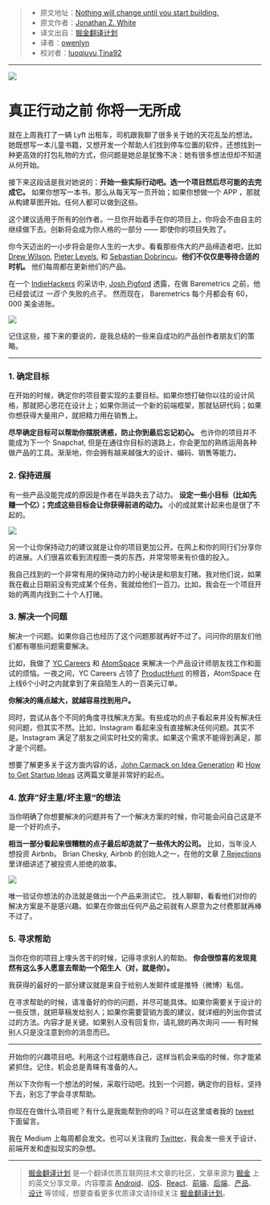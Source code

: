 > * 原文地址：[Nothing will change until you start building.](https://medium.freecodecamp.com/nothing-will-change-until-you-start-building-2681e85e7bdc)
> * 原文作者：[Jonathan Z. White](https://medium.freecodecamp.com/@JonathanZWhite?source=post_header_lockup)
> * 译文出自：[掘金翻译计划](https://github.com/xitu/gold-miner)
> * 译者：[owenlyn](https://github.com/owenlyn)
> * 校对者：[luoqiuyu](https://github.com/luoqiuyu),[Tina92](https://github.com/Tina92)

---

![](https://cdn-images-1.medium.com/max/1000/1*EwHpnCZ70FtJMi-lNSl-9Q.png)

# 真正行动之前 你将一无所成

就在上周我打了一辆 Lyft 出租车，司机跟我聊了很多关于她的天花乱坠的想法。她既想写一本儿童书籍，又想开发一个帮助人们找到停车位置的软件，还想找到一种更高效的打包礼物的方式，但问题是她总是犹豫不决：她有很多想法但却不知道从何开始。

接下来这段话是我对她说的：**开始一些实际行动吧。选一个项目然后尽可能的去完成它。** 如果你想写一本书，那么从每天写一页开始；如果你想做一个 APP ，那就从构建草图开始。任何人都可以做到这些。

这个建议适用于所有的创作者。一旦你开始着手在你的项目上，你将会不由自主的继续做下去。创新将会成为你人格的一部分 —— 即使你的项目失败了。

你今天迈出的一小步将会是你人生的一大步。看看那些伟大的产品缔造者吧，比如 [Drew Wilson](https://twitter.com/drewwilson), [Pieter Levels](https://twitter.com/levelsio?), 和 [Sebastian Dobrincu](https://twitter.com/Sebyddd)。**他们不仅仅是等待合适的时机。** 他们每周都在更新他们的产品。 

在一个 [IndieHackers](https://www.indiehackers.com/podcast/006-josh-pigford-of-baremetrics) 的采访中, [Josh Pigford](https://twitter.com/Shpigford) 透露，在做 Baremetrics 之前，他已经尝试过 *一百个* 失败的点子。 然而现在， Baremetrics 每个月都会有 60，000 美金进账。


![](https://cdn-images-1.medium.com/max/800/1*BzmVaqAKEzNRybUmMYOxdA.png)

记住这些，接下来的要说的，是我总结的一些来自成功的产品创作者朋友们的策略。

---

### 1. 确定目标

在开始的时候，确定你的项目要实现的主要目标。如果你想打破你以往的设计风格，那就把心思花在设计上；如果你测试一个新的前端框架，那就钻研代码；如果你想获得大量用户，就把精力用在销售上。

**尽早确定目标可以帮助你摆脱诱惑，防止你到最后忘记初心。** 也许你的项目并不能成为下一个 Snapchat, 但是在通往你目标的道路上，你会更加的熟练运用各种做产品的工具。渐渐地，你会拥有越来越强大的设计、编码、销售等能力。

### 2. 保持进展

有一些产品没能完成的原因是作者在半路失去了动力。 **设定一些小目标（比如先赚一个亿）；完成这些目标会让你获得前进的动力。** 小的成就累计起来也是很了不起的。

![](https://cdn-images-1.medium.com/max/800/1*ESildSVTSSOnFXGDxD-l9w.png)

另一个让你保持动力的建议就是让你的项目更加公开。在网上和你的同行们分享你的进展。人们很喜欢看到流程图一类的东西，并常常带来有价值的投入。

我自己找到的一个非常有用的保持动力的小秘诀是和朋友打赌。我对他们说，如果我在截止日期前没有完成某个任务，我就给他们一百刀。比如，我会在一个项目开始的两周内找到二十个人打赌。

### 3. 解决一个问题

解决一个问题。如果你自己也经历了这个问题那就再好不过了。问问你的朋友们他们都有哪些问题需要解决。

比如，我做了 [YC Careers](http://jonathanzwhite.github.io/yc-careers/) 和 [AtomSpace](https://atomspace.co/) 来解决一个产品设计师朋友找工作和面试的烦恼。一夜之间，YC Careers 占领了 [ProductHunt](https://www.producthunt.com/posts/yc-careers) 的榜首，AtomSpace 在上线6个小时之内就拿到了来自陌生人的一百美元订单。

**你解决的痛点越大，就越容易找到用户。**

同时，尝试从各个不同的角度寻找解决方案。有些成功的点子看起来并没有解决任何问题，但其实不然。比如，Instagram 看起来没有直接解决任何问题。其实不是。Instagram 满足了朋友之间实时社交的需求。如果这个需求不能得到满足，那才是个问题。

想要了解更多关于这方面内容的话，[John Carmack on Idea Generation](https://amasad.me/carmack) 和 [How to Get Startup Ideas](http://paulgraham.com/startupideas.html) 这两篇文章是非常好的起点。

### 4. 放弃”好主意/坏主意“的想法

当你明确了你想要解决的问题并有了一个解决方案的时候，你可能会问自己这是不是一个好的点子。

**相当一部分看起来很糟糕的点子最后却造就了一些伟大的公司。** 比如，当年没人想投资 Airbnb。 Brian Chesky, Airbnb 的创始人之一，在他的文章 [7 Rejections](https://medium.com/@bchesky/7-rejections-7d894cbaa084#.l8fdqlasz) 里详细讲述了被投资人拒绝的故事。

![](https://cdn-images-1.medium.com/max/800/1*WpxUxMCO-7NXr-o1yo023g.png)

唯一验证你想法的办法就是做出一个产品来测试它。 找人聊聊，看看他们对你的解决方案是不是感兴趣。如果在你做出任何产品之前就有人原意为之付费那就再棒不过了。

### 5. 寻求帮助

当你在你的项目上埋头苦干的时候，记得寻求别人的帮助。 **你会很惊喜的发现竟然有这么多人愿意去帮助一个陌生人（对，就是你）。**

我获得的最好的一部分建议就是来自于给别人发邮件或是推特（微博）私信。

在寻求帮助的时候，请准备好的你的问题，并尽可能具体。如果你需要关于设计的一些反馈，就把草稿发给别人；如果你需要营销方面的建议，就详细的列出你尝试过的方法。内容才是关键。如果别人没有回复你，请礼貌的再次询问 —— 有时候别人只是没注意到你的消息而已。

---

开始你的兴趣项目吧。利用这个过程磨练自己，这样当机会来临的时候，你才能紧紧抓住。记住，机会总是青睐有准备的人。

所以下次你有一个想法的时候，采取行动吧。找到一个问题，确定你的目标，坚持下去，别忘了学会寻求帮助。

你现在在做什么项目呢？有什么是我能帮到你的吗？可以在这里或者我的 [tweet](https://twitter.com/jonathanzwhite) 下面留言。

我在 Medium 上每周都会发文。也可以关注我的 [Twitter](https://twitter.com/JonathanZWhite)，我会发一些关于设计、前端开发和虚拟现实的杂想。


---

> [掘金翻译计划](https://github.com/xitu/gold-miner) 是一个翻译优质互联网技术文章的社区，文章来源为 [掘金](https://juejin.im) 上的英文分享文章。内容覆盖 [Android](https://github.com/xitu/gold-miner#android)、[iOS](https://github.com/xitu/gold-miner#ios)、[React](https://github.com/xitu/gold-miner#react)、[前端](https://github.com/xitu/gold-miner#前端)、[后端](https://github.com/xitu/gold-miner#后端)、[产品](https://github.com/xitu/gold-miner#产品)、[设计](https://github.com/xitu/gold-miner#设计) 等领域，想要查看更多优质译文请持续关注 [掘金翻译计划](https://github.com/xitu/gold-miner)。

